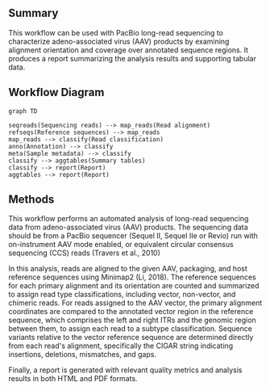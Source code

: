 ## Summary

This workflow can be used with PacBio long-read sequencing to characterize
adeno-associated virus (AAV) products by examining alignment orientation and
coverage over annotated sequence regions. It produces a report summarizing the
analysis results and supporting tabular data.

## Workflow Diagram

``` mermaid
graph TD

seqreads(Sequencing reads) --> map_reads(Read alignment)
refseqs(Reference sequences) --> map_reads
map_reads --> classify(Read classification)
anno(Annotation) --> classify
meta(Sample metadata) --> classify
classify --> aggtables(Summary tables)
classify --> report(Report)
aggtables --> report(Report)
```

## Methods

This workflow performs an automated analysis of long-read sequencing data from
adeno-associated virus (AAV) products. The sequencing data should be from a
PacBio sequencer (Sequel II, Sequel IIe or Revio) run with on-instrument AAV
mode enabled, or equivalent circular consensus sequencing (CCS) reads (Travers
et al., 2010)

In this analysis, reads are aligned to the given AAV, packaging, and host reference
sequences using Minimap2 (Li, 2018).
The reference sequences for each primary alignment and its orientation are counted and
summarized to assign read type classifications, including vector, non-vector, and
chimeric reads.
For reads assigned to the AAV vector, the primary alignment coordinates are compared to
the annotated vector region in the reference sequence, which comprises the left and
right ITRs and the genomic region between them, to assign each read to a subtype
classification.
Sequence variants relative to the vector reference sequence are determined directly from
each read's alignment, specifically the CIGAR string indicating insertions, deletions,
mismatches, and gaps.

Finally, a report is generated with relevant quality metrics and analysis
results in both HTML and PDF formats.
